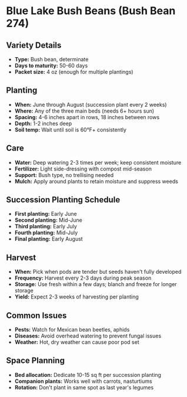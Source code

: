 # Blue Lake Bush Beans (Bush Bean 274)

## Variety Details
- **Type:** Bush bean, determinate
- **Days to maturity:** 50-60 days
- **Packet size:** 4 oz (enough for multiple plantings)

## Planting
- **When:** June through August (succession plant every 2 weeks)
- **Where:** Any of the three main beds (needs 6+ hours sun)
- **Spacing:** 4-6 inches apart in rows, 18 inches between rows
- **Depth:** 1-2 inches deep
- **Soil temp:** Wait until soil is 60°F+ consistently

## Care
- **Water:** Deep watering 2-3 times per week; keep consistent moisture
- **Fertilizer:** Light side-dressing with compost mid-season
- **Support:** Bush type, no trellising needed
- **Mulch:** Apply around plants to retain moisture and suppress weeds

## Succession Planting Schedule
- **First planting:** Early June
- **Second planting:** Mid-June
- **Third planting:** Early July
- **Fourth planting:** Mid-July
- **Final planting:** Early August

## Harvest
- **When:** Pick when pods are tender but seeds haven't fully developed
- **Frequency:** Harvest every 2-3 days during peak season
- **Storage:** Use fresh within a few days; blanch and freeze for longer storage
- **Yield:** Expect 2-3 weeks of harvesting per planting

## Common Issues
- **Pests:** Watch for Mexican bean beetles, aphids
- **Diseases:** Avoid overhead watering to prevent fungal issues
- **Weather:** Hot, dry weather can cause poor pod set

## Space Planning
- **Bed allocation:** Dedicate 10-15 sq ft per succession planting
- **Companion plants:** Works well with carrots, nasturtiums
- **Rotation:** Don't plant in same spot as last year's legumes